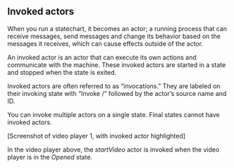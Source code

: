 ## Invoked actors

When you run a statechart, it becomes an actor; a running process that can receive messages, send messages and change its behavior based on the messages it receives, which can cause effects outside of the actor.

An invoked actor is an actor that can execute its own actions and communicate with the machine. These invoked actors are started in a state and stopped when the state is exited.

Invoked actors are often referred to as “invocations.” They are labeled on their invoking state with “Invoke /” followed by the actor’s source name and ID.

You can invoke multiple actors on a single state. Final states cannot have invoked actors.

[Screenshot of video player 1, with invoked actor highlighted]

In the video player above, the *startVideo* actor is invoked when the video player is in the *Opened* state.